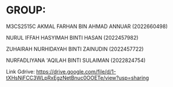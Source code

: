 # GROUP:
M3CS2515C
AKMAL FARHAN BIN AHMAD ANNUAR (2022660498)

NURUL IFFAH HASYIMAH BINTI HASAN (2022457982)

ZUHAIRAH NURHIDAYAH BINTI ZAINUDIN (2022457722)

NURFADLIYANA 'AQILAH BINTI SULAIMAN (2022824754)

Link Gdrive: https://drive.google.com/file/d/1-tXHsNjFCC3WLpRxEgzNetBnuc0OOETe/view?usp=sharing
